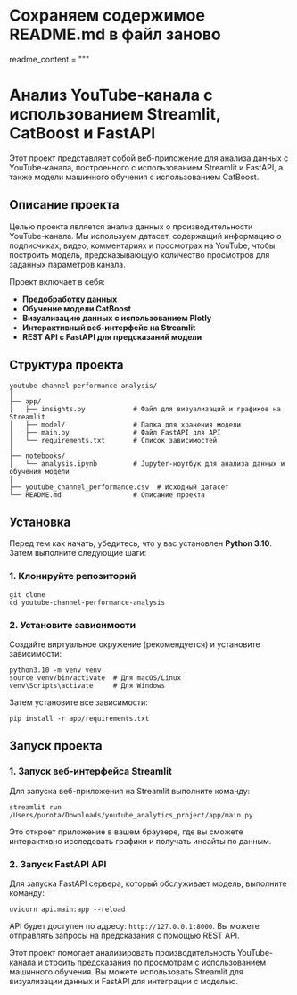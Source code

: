 # Сохраняем содержимое README.md в файл заново

readme_content = """
# Анализ YouTube-канала с использованием Streamlit, CatBoost и FastAPI

Этот проект представляет собой веб-приложение для анализа данных с YouTube-канала, построенного с использованием Streamlit и FastAPI, а также модели машинного обучения с использованием CatBoost.

## Описание проекта

Целью проекта является анализ данных о производительности YouTube-канала. Мы используем датасет, содержащий информацию о подписчиках, видео, комментариях и просмотрах на YouTube, чтобы построить модель, предсказывающую количество просмотров для заданных параметров канала.

Проект включает в себя:
- **Предобработку данных**
- **Обучение модели CatBoost**
- **Визуализацию данных с использованием Plotly**
- **Интерактивный веб-интерфейс на Streamlit**
- **REST API с FastAPI для предсказаний модели**

## Структура проекта

```
youtube-channel-performance-analysis/
│
├── app/
│   ├── insights.py            # Файл для визуализаций и графиков на Streamlit
│   ├── model/                 # Папка для хранения модели
│   ├── main.py                # Файл FastAPI для API
│   └── requirements.txt       # Список зависимостей
│
├── notebooks/
│   └── analysis.ipynb         # Jupyter-ноутбук для анализа данных и обучения модели
│
├── youtube_channel_performance.csv  # Исходный датасет
└── README.md                  # Описание проекта
```

## Установка

Перед тем как начать, убедитесь, что у вас установлен **Python 3.10**. Затем выполните следующие шаги:

### 1. Клонируйте репозиторий

```
git clone 
cd youtube-channel-performance-analysis
```

### 2. Установите зависимости

Создайте виртуальное окружение (рекомендуется) и установите зависимости:

```
python3.10 -m venv venv
source venv/bin/activate  # Для macOS/Linux
venv\Scripts\activate     # Для Windows
```

Затем установите все зависимости:

```
pip install -r app/requirements.txt
```

## Запуск проекта

### 1. Запуск веб-интерфейса Streamlit

Для запуска веб-приложения на Streamlit выполните команду:

```
streamlit run /Users/purota/Downloads/youtube_analytics_project/app/main.py
```

Это откроет приложение в вашем браузере, где вы сможете интерактивно исследовать графики и получать инсайты по данным.

### 2. Запуск FastAPI API

Для запуска FastAPI сервера, который обслуживает модель, выполните команду:

```
uvicorn api.main:app --reload
```

API будет доступен по адресу: `http://127.0.0.1:8000`. Вы можете отправлять запросы на предсказания с помощью REST API.



Этот проект помогает анализировать производительность YouTube-канала и строить предсказания по просмотрам с использованием машинного обучения. Вы можете использовать Streamlit для визуализации данных и FastAPI для интеграции с моделью.

